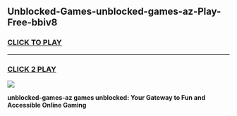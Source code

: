 
## Unblocked-Games-unblocked-games-az-Play-Free-bbiv8
<h3>
<a href="https://premium76.site?title=unblocked-games-az&ref=17A">CLICK TO PLAY</a></h3>
<hr>

<h3>
<a href="https://premium76.site?title=unblocked-games-az&ref=17A">CLICK 2 PLAY</a>
  
</h3>

<a href="https://premium76.site?title=unblocked-games-az&ref=17A"><img src="https://clearcache.store/games.png"></a>


**unblocked-games-az games unblocked: Your Gateway to Fun and Accessible Online Gaming**
